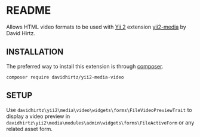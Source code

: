 README
============================

Allows HTML video formats to be used with [Yii 2](http://www.yiiframework.com/) extension [yii2-media](https://github.com/davidhirtz/yii2-media/) by David Hirtz.

INSTALLATION
-------------

The preferred way to install this extension is through [composer](http://getcomposer.org/download/).

```
composer require davidhirtz/yii2-media-video
```

SETUP
-------------

Use `davidhirtz\yii2\media\video\widgets\forms\FileVideoPreviewTrait` to display a video preview
in `davidhirtz\yii2\media\modules\admin\widgets\forms\FileActiveForm` or any related asset form.
